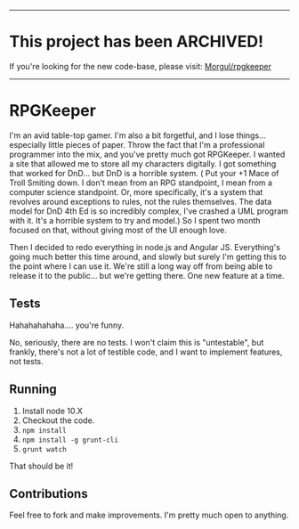 -----

# This project has been ARCHIVED!
If you're looking for the new code-base, please visit:
[Morgul/rpgkeeper](https://github.com/Morgul/rpgkeeper)

-----

# RPGKeeper

I'm an avid table-top gamer. I'm also a bit forgetful, and I lose things... especially little pieces of paper. Throw
the fact that I'm a professional programmer into the mix, and you've pretty much got RPGKeeper. I wanted a site that
allowed me to store all my characters digitally. I got something that worked for DnD... but DnD is a horrible system. (
Put your +1 Mace of Troll Smiting down. I don't mean from an RPG standpoint, I mean from a computer science standpoint.
Or, more specifically, it's a system that revolves around exceptions to rules, not the rules themselves. The data model
for DnD 4th Ed is so incredibly complex, I've crashed a UML program with it. It's a horrible system to try and model.)
So I spent two month focused on that, without giving most of the UI enough love.

Then I decided to redo everything in node.js and Angular JS. Everything's going much better this time around, and slowly
but surely I'm getting this to the point where I can use it. We're still a long way off from being able to release it to
the public... but we're getting there. One new feature at a time.

## Tests

Hahahahahaha.... you're funny.

No, seriously, there are no tests. I won't claim this is "untestable", but frankly, there's not a lot of testible code,
and I want to implement features, not tests.

## Running

1. Install node 10.X
2. Checkout the code.
3. `npm install`
4. `npm install -g grunt-cli`
5. `grunt watch`

That should be it!

## Contributions

Feel free to fork and make improvements. I'm pretty much open to anything.
